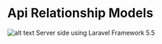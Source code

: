 # Api Relationship Models
![alt text](https://logos-download.com/wp-content/uploads/2016/09/Laravel_logo_wordmark_logotype.png)
Server side using Laravel Framework 5.5
 